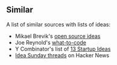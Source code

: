 ## Similar

A list of similar sources with lists of ideas:

- Mikael Brevik's [open source ideas](http://mib.im/open-source-ideas/)
- Joe Reynold's [what-to-code](https://github.com/joereynolds/what-to-code)
- Y Combinator's list of [13 Startup Ideas](http://blog.ycombinator.com/13-startup-ideas/)
- [Idea Sunday threads](https://hn.algolia.com/?q=Ask+HN%3A+Idea+Sunday) on Hacker News
